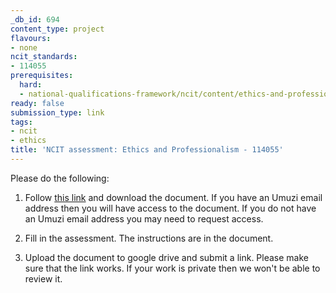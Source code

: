 ```yaml
---
_db_id: 694
content_type: project
flavours:
- none
ncit_standards:
- 114055
prerequisites:
  hard:
  - national-qualifications-framework/ncit/content/ethics-and-professionalism
ready: false
submission_type: link
tags:
- ncit
- ethics
title: 'NCIT assessment: Ethics and Professionalism - 114055'
---
```


Please do the following:

1. Follow [this link](https://drive.google.com/file/d/136T5jI0C2h3w8TVXJpTk1Ff0x2HevM8n/view?usp=sharing) and download the document. If you have an Umuzi email address then you will have access to the document. If you do not have an Umuzi email address you may need to request access.

2. Fill in the assessment. The instructions are in the document. 
   
4. Upload the document to google drive and submit a link. Please make sure that the link works. If your work is private then we won't be able to review it.
